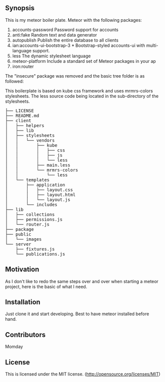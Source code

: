 ## Synopsis

This is my meteor boiler plate.
Meteor with the following packages:

1. accounts-password            Password support for accounts
2. anti:fake                    Random text and data generator
3. autopublish                  Publish the entire database to all clients
4. ian:accounts-ui-bootstrap-3  * Bootstrap-styled accounts-ui with multi-language support.
5. less                         The dynamic stylesheet language
6. meteor-platform              Include a standard set of Meteor packages in your ap
7. iron:router

The "insecure" package was removed and the basic tree folder is as followed:

This boilerplate is based on kube css framework and uses mrmrs-colors stylesheets.
The less source code being located in the sub-directory of the stylesheets.

<pre>
├── LICENSE
├── README.md
├── client
│   ├── helpers
│   ├── lib
│   ├── stylesheets
│   │   └── vendors
│   │       ├── kube
│   │       │   ├── css
│   │       │   ├── js
│   │       │   └── less
│   │       ├── main.less
│   │       └── mrmrs-colors
│   │           └── less
│   └── templates
│       ├── application
│       │   ├── layout.css
│       │   ├── layout.html
│       │   └── layout.js
│       └── includes
├── lib
│   ├── collections
│   ├── permissions.js
│   └── router.js
├── package
├── public
│   └── images
└── server
    ├── fixtures.js
    └── publications.js
</pre>

## Motivation

As I don't like to redo the same steps over and over when starting a meteor
project, here is the basic of what I need.

## Installation

Just clone it and start developing.
Best to have meteor installed before hand.

## Contributors

Momday

## License
This is licensed under the MIT license. (http://opensource.org/licenses/MIT)
